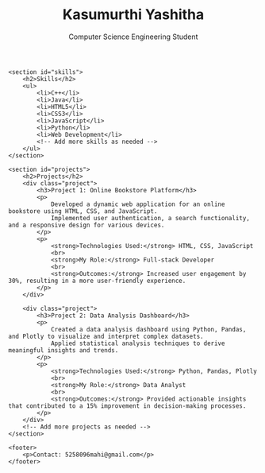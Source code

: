 <!DOCTYPE html>
<html lang="en">

<head>
    <meta charset="UTF-8">
    <meta name="viewport" content="width=device-width, initial-scale=1.0">
    <link rel="stylesheet" href="styles.css">
    <title>Kasumurthi Yashitha's Portfolio</title>
</head>

<body>
    <header>
        <h1>Kasumurthi Yashitha</h1>
        <p>Computer Science Engineering Student</p>
    </header>

    <section id="skills">
        <h2>Skills</h2>
        <ul>
            <li>C++</li>
            <li>Java</li>
            <li>HTML5</li>
            <li>CSS3</li>
            <li>JavaScript</li>
            <li>Python</li>
            <li>Web Development</li>
            <!-- Add more skills as needed -->
        </ul>
    </section>

    <section id="projects">
        <h2>Projects</h2>
        <div class="project">
            <h3>Project 1: Online Bookstore Platform</h3>
            <p>
                Developed a dynamic web application for an online bookstore using HTML, CSS, and JavaScript.
                Implemented user authentication, a search functionality, and a responsive design for various devices.
            </p>
            <p>
                <strong>Technologies Used:</strong> HTML, CSS, JavaScript
                <br>
                <strong>My Role:</strong> Full-stack Developer
                <br>
                <strong>Outcomes:</strong> Increased user engagement by 30%, resulting in a more user-friendly experience.
            </p>
        </div>

        <div class="project">
            <h3>Project 2: Data Analysis Dashboard</h3>
            <p>
                Created a data analysis dashboard using Python, Pandas, and Plotly to visualize and interpret complex datasets.
                Applied statistical analysis techniques to derive meaningful insights and trends.
            </p>
            <p>
                <strong>Technologies Used:</strong> Python, Pandas, Plotly
                <br>
                <strong>My Role:</strong> Data Analyst
                <br>
                <strong>Outcomes:</strong> Provided actionable insights that contributed to a 15% improvement in decision-making processes.
            </p>
        </div>
        <!-- Add more projects as needed -->
    </section>

    <footer>
        <p>Contact: 5258096mahi@gmail.com</p>
    </footer>
</body>

</html>
